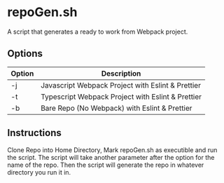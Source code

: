 # repoGen.sh

A script that generates a ready to work from Webpack project.

## Options

| Option | Description                                       |
| ------ | ------------------------------------------------- |
| -j     | Javascript Webpack Project with Eslint & Prettier |
| -t     | Typescript Webpack Project with Eslint & Prettier |
| -b     | Bare Repo (No Webpack) with Eslint & Prettier     |

## Instructions

Clone Repo into Home Directory, Mark repoGen.sh as executible and run the
script. The script will take another parameter after the option for the name of
the repo. Then the script will generate the repo in whatever directory you run
it in.

